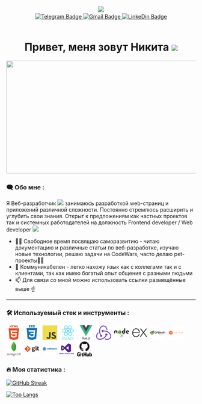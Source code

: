 <div align="center">
  <img src="https://media.giphy.com/media/QDjpIL6oNCVZ4qzGs7/giphy.gif?cid=ecf05e470u7mpyafh77eyadp0r6d9siu8eq572d43h4y59a5&ep=v1_gifs_search&rid=giphy.gif&ct=g" width="100"/>

<div align="center" id="pages">
  <a href="https://web.telegram.org/k/#@Tsi_Nick">
    <img src="https://img.shields.io/badge/Telegram-2CA5E0?style=for-the-badge&logo=telegram&logoColor=white" alt="Telegram Badge"/>
  </a>
  <a href="mailto:nikitaandr2508@gmail.com">
    <img src="https://img.shields.io/badge/Gmail-D14836?style=for-the-badge&logo=gmail&logoColor=white" alt="Gmail Badge"/>
  </a>
  <a href="https://linkedin.com/in/nikita-tsilosani-5367782b4">
    <img src="https://img.shields.io/badge/LinkedIn-blue?logo=linkedin&logoColor=white&style=for-the-badge" alt="LinkeDin Badge"/>
  </a>
</div>

<img src="https://komarev.com/ghpvc/?username=TsiNik2508&style=flat-square&color=blue" alt=""/>
<h1>
  Привет, меня зовут Никита
  <img src="https://media.giphy.com/media/hvRJCLFzcasrR4ia7z/giphy.gif" width="30px"/>
</h1>
</div>

<div align="center">
  <img src="https://media.giphy.com/media/2IudUHdI075HL02Pkk/giphy.gif?cid=790b7611q1sn32t615n213ri1bb67xko4ggyybcgnq2771nc&ep=v1_gifs_search&rid=giphy.gif&ct=g" width="600" height="300"/>
</div>

### 🗨️ Обо мне :
Я Веб-разработчик <img src="https://media.giphy.com/media/WUlplcMpOCEmTGBtBW/giphy.gif" width="30"> занимаюсь разработкой web-страниц и приложений различной сложности. Постоянно стремлюсь расширить и углубить свои знания. Открыт к предложениям как частных проектов так и системных работодателей на должность Frontend developer / Web developer <img src="https://media.giphy.com/media/v1.Y2lkPTc5MGI3NjExdDA0NzN1OWUwcnYxdThkaG03MDRlZnB5cWhoZ2txeDB5Ymt6dGVnbiZlcD12MV9pbnRlcm5hbF9naWZfYnlfaWQmY3Q9Zw/qgQUggAC3Pfv687qPC/giphy.gif" width="30">
- 🧗‍♂️ Свободное время посвящаю саморазвитию - читаю документацию и различные статьи по веб-разработке, изучаю новые технологии, решаю задачи на CodeWars, часто делаю pet-проекты👨‍🎓
- 💬 Коммуникабелен - легко нахожу язык как с коллегами так и с клиентами, так как имею богатый опыт общения с разными людьми
- 📫 Для связи со мной можно использовать ссылки размещённые выше ☝️

---

### :hammer_and_wrench: Используемый стек и инструменты :
<div>
  <img src="https://github.com/devicons/devicon/blob/master/icons/html5/html5-plain-wordmark.svg" title="HTML-5" alt="HTML-5" width="40" height="40"/>&nbsp;
  <img src="https://github.com/devicons/devicon/blob/master/icons/css3/css3-plain-wordmark.svg" title="CSS-3" alt="CSS-3" width="40" height="40"/>&nbsp;
  <img src="https://github.com/devicons/devicon/blob/master/icons/javascript/javascript-original.svg" title="JavaScript" alt="JavaScript" width="40" height="40"/>&nbsp;
  <img src="https://github.com/devicons/devicon/blob/master/icons/react/react-original-wordmark.svg" title="React" alt="React" width="40" height="40"/>&nbsp;
  <img src="https://github.com/devicons/devicon/blob/master/icons/vuejs/vuejs-original-wordmark.svg" title="Vuejs" alt="Vuejs" width="40" height="40"/>&nbsp;
  <img src="https://github.com/devicons/devicon/blob/master/icons/redux/redux-original.svg" title="Redux" alt="Redux " width="40" height="40"/>&nbsp;
  <img src="https://github.com/devicons/devicon/blob/master/icons/nodejs/nodejs-original-wordmark.svg"  title="NodeJS" alt="NodeJS" width="40" height="40"/>&nbsp;
  <img src="https://github.com/devicons/devicon/blob/master/icons/express/express-original.svg" title="Express"  alt="Express" width="40" height="40"/>&nbsp;
  <img src="https://github.com/devicons/devicon/blob/master/icons/openapi/openapi-original-wordmark.svg" title="API" alt="API" width="40" height="40"/>&nbsp;
  <img src="https://github.com/devicons/devicon/blob/master/icons/postman/postman-original-wordmark.svg" title="Postman" alt="Postman" width="40" height="40"/>&nbsp;
  <img src="https://github.com/devicons/devicon/blob/master/icons/mongodb/mongodb-original-wordmark.svg" title="MongoDB" alt="MongoDB" width="40" height="40"/>&nbsp;
  <img src="https://github.com/devicons/devicon/blob/master/icons/git/git-original-wordmark.svg" title="Git"  alt="Git" width="40" height="40"/>&nbsp;
  <img src="https://github.com/devicons/devicon/blob/master/icons/webpack/webpack-plain-wordmark.svg" title="Webpack" **alt="Webpack" width="40" height="40"/>
  <img src="https://github.com/devicons/devicon/blob/master/icons/visualstudio/visualstudio-plain-wordmark.svg" title="Visualstudio" alt="visualstudio" width="40" height="40"/>&nbsp;
  <img src="https://github.com/devicons/devicon/blob/master/icons/github/github-original-wordmark.svg" title="Github" alt="Github" width="40" height="40"/>&nbsp;
</div>

### :fire: Моя статистика :

<a href="https://git.io/streak-stats"><img src="https://github-readme-streak-stats.herokuapp.com?user=TsiNik2508&theme=dark&hide_border=true" alt="GitHub Streak" /></a>

[![Top Langs](https://github-readme-stats.vercel.app/api/top-langs/?username=TsiNik2508&layout=compact&theme=vision-friendly-dark)](https://github.com/anuraghazra/github-readme-stats)
